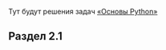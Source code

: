 Тут будут решения задач [«Основы Python»](https://lms.yandex.ru/courses/1217/groups/35771)

## Раздел 2.1